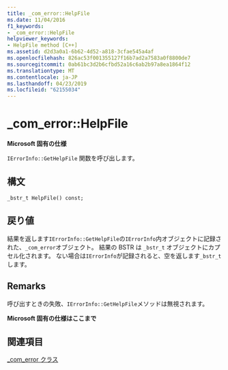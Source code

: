 ```yaml
---
title: _com_error::HelpFile
ms.date: 11/04/2016
f1_keywords:
- _com_error::HelpFile
helpviewer_keywords:
- HelpFile method [C++]
ms.assetid: d2d3a0a1-6b62-4d52-a818-3cfae545a4af
ms.openlocfilehash: 826ac53f001355127f16b7ad2a7583a0f8800de7
ms.sourcegitcommit: 0ab61bc3d2b6cfbd52a16c6ab2b97a8ea1864f12
ms.translationtype: MT
ms.contentlocale: ja-JP
ms.lasthandoff: 04/23/2019
ms.locfileid: "62155034"
---
```

# <a name="comerrorhelpfile"></a>_com_error::HelpFile

**Microsoft 固有の仕様**

`IErrorInfo::GetHelpFile` 関数を呼び出します。

## <a name="syntax"></a>構文

```
_bstr_t HelpFile() const;
```

## <a name="return-value"></a>戻り値

結果を返します`IErrorInfo::GetHelpFile`の`IErrorInfo`内オブジェクトに記録された、`_com_error`オブジェクト。 結果の BSTR は `_bstr_t` オブジェクトにカプセル化されます。 ない場合は`IErrorInfo`が記録されると、空を返します`_bstr_t`します。

## <a name="remarks"></a>Remarks

呼び出すときの失敗、`IErrorInfo::GetHelpFile`メソッドは無視されます。

**Microsoft 固有の仕様はここまで**

## <a name="see-also"></a>関連項目

[_com_error クラス](../cpp/com-error-class.md)